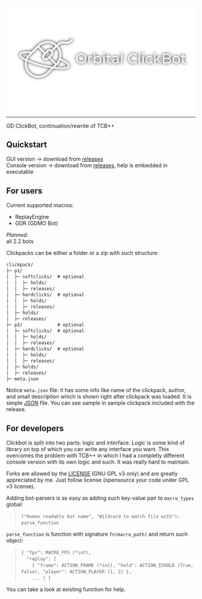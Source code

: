 
<img align=center src="assets/icon-1920x1080-nobg-white.png">

<hr>

GD ClickBot, continuation/rewrite of TCB++

## Quickstart

GUI version -> download from [releases](https://github.com/thisisignitedoreo/orbitalcb/releases)<br/>
Console version -> download from [releases](https://github.com/thisisignitedoreo/orbitalcb/releases), help is embedded in executable

## For users

Current supported macros:
- ReplayEngine
- GDR (GDMO Bot)

_Planned_:<br/>
all 2.2 bots

Clickpacks can be either a folder or a zip with such structure:

```
clickpack/
├─ p1/
│  ├─ softclicks/  # optional
│  │  ├─ holds/
│  │  ├─ releases/
│  ├─ hardclicks/  # optional
│  │  ├─ holds/
│  │  ├─ releases/
│  ├─ holds/
│  ├─ releases/
├─ p2/             # optional
│  ├─ softclicks/  # optional
│  │  ├─ holds/
│  │  ├─ releases/
│  ├─ hardclicks/  # optional
│  │  ├─ holds/
│  │  ├─ releases/
│  ├─ holds/
│  ├─ releases/
├─ meta.json
```

Notice `meta.json` file: it has some info like name of the clickpack, author, and small description
which is shown right after clickpack was loaded. It is simple [JSON](https://en.wikipedia.org/wiki/JSON)
file. You can see sample in sample clickpack included with the release.

## For developers

Clickbot is split into two parts: logic and interface.
Logic is some kind of library on top of which you can write any interface you want.
This overcomes the problem with TCB++ in which I had a completly different console
version with its own logic and such. It was really hard to maintain.

Forks are allowed by the [LICENSE](/LICENSE) (GNU GPL v3 only) and are greatly
appreciated by me. Just follow license (opensource your code under GPL v3 license).

Adding bot-parsers is as easy as adding such key-value pair to `macro_types` global:
> `("Human readable bot name", "Wildcard to match file with"): parse_function`

`parse_function` is function with signature `fn(macro_path)` and return such object:
> `{ "fps": MACRO_FPS (*int),`<br>
> `  "replay": [`<br>
> `    { "frame": ACTION_FRAME (*int), "hold": ACTION_ISHOLD (True, False), "player": ACTION_PLAYER (1, 2) },`<br>
> `    ... ] }`<br>

You can take a look at existing function for help.
